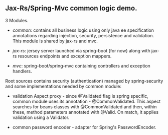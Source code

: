 ## Jax-Rs/Spring-Mvc common logic demo.

3 Modules.

- _common_: contains all business logic using only java ee specification annotations regarding injection, security,
  persistence and validation. This module is shared by jax-rs and mvc.
  
- _jax-rs_: jersey server launched via spring-boot (for now) along with jax-rs resources endpoints and
  exception mappers.
  
- _mvc_: spring-boot/spring-mvc containing controllers and exception handlers.

Root sources contains security (authentication) managed by spring-security and some implementations 
needed by common module:
- validation Aspect proxy - since @Validated flag is spring specific, common 
  module uses its annotation - @CommonValidated. This aspect searches for beans
  classes with @CommonValidated and then, within these, method parameters annotated with @Valid. On match, it
  applies validation using a Validator.
    
- common password encoder - adapter for Spring's PasswordEncoder.  